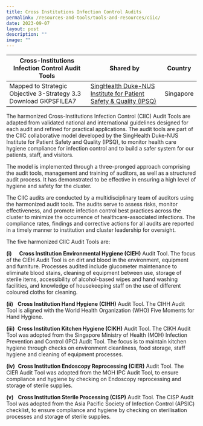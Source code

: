 ```yaml
---
title: Cross Institutions Infection Control Audits
permalink: /resources-and-tools/tools-and-resources/ciic/
date: 2023-09-07
layout: post
description: ""
image: ""
---
```

| Cross-Institutions Infection Control Audit Tools | Shared by | Country |
| -------- | -------- | -------- |
| Mapped to Strategic Objective 3-Strategy 3.3 Download GKPSFILEA7    | [SingHealth Duke-NUS Institute for Patient Safety & Quality (IPSQ)](https://www.singhealthdukenus.com.sg/ipsq)    | Singapore   |


The harmonized Cross-Institutions Infection Control (CIIC) Audit Tools are adapted from validated national and international guidelines designed for each audit and refined for practical applications. The audit tools are part of the CIIC collaborative model developed by the SingHealth Duke-NUS Institute for Patient Safety and Quality (IPSQ), to monitor health care hygiene compliance for infection control and to build a safer system for our patients, staff, and visitors. 

The model is implemented through a three-pronged approach comprising the audit tools, management and training of auditors, as well as a structured audit process. It has demonstrated to be effective in ensuring a high level of hygiene and safety for the cluster.

The CIIC audits are conducted by a multidisciplinary team of auditors using the harmonized audit tools. The audits serve to assess risks, monitor effectiveness, and promote infection control best practices across the cluster to minimize the occurrence of healthcare-associated infections. The compliance rates, findings and corrective actions for all audits are reported in a timely manner to institution and cluster leadership for oversight.

The five harmonized CIIC Audit Tools are:

**(i)**     **Cross Institution Environmental Hygiene (CIEH)** Audit Tool. The focus of the CIEH Audit Tool is on dirt and blood in the environment, equipment and furniture. Processes audited include glucometer maintenance to eliminate blood stains, cleaning of equipment between use, storage of sterile items, accessibility of alcohol-based wipes and hand washing facilities, and knowledge of housekeeping staff on the use of different coloured cloths for cleaning.

**(ii)**   **Cross Institution Hand Hygiene (CIHH)** Audit Tool. The CIHH Audit Tool is aligned with the World Health Organization (WHO) Five Moments for Hand Hygiene.

**(iii)**  **Cross Institution Kitchen Hygiene (CIKH)** Audit Tool. The CIKH Audit Tool was adopted from the Singapore Ministry of Health (MOH) Infection Prevention and Control (IPC) Audit Tool. The focus is to maintain kitchen hygiene through checks on environment cleanliness, food storage, staff hygiene and cleaning of equipment processes.

**(iv)**  **Cross Institution Endoscopy Reprocessing (CIER)** Audit Tool. The CIER Audit Tool was adopted from the MOH IPC Audit Tool, to ensure compliance and hygiene by checking on Endoscopy reprocessing and storage of sterile supplies.

**(v)**   **Cross Institution Sterile Processing (CISP)** Audit Tool. The CISP Audit Tool was adopted from the Asia Pacific Society of Infection Control (APSIC) checklist, to ensure compliance and hygiene by checking on sterilisation processes and storage of sterile supplies.